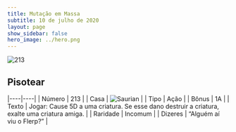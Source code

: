 ```yaml
---
title: Mutação em Massa
subtitle: 10 de julho de 2020
layout: page
show_sidebar: false
hero_image: ../hero.png
---
```


![213](https://cdn.keyforgegame.com/media/card_front/pt/479_213_GVW7V3W95CRG_pt.png)

## Pisotear

|----|----|
| Número | 213 |
| Casa | ![Saurian](https://archonarcana.com/images/thumb/9/9e/Saurian_P.png/22px-Saurian_P.png "Sauro") |
| Tipo | Ação |
| Bônus | 1A |
| Texto | Jogar: Cause 5D a uma criatura.  Se esse dano destruir a criatura, exalte uma criatura amiga. |
| Raridade | Incomum |
| Dizeres | “Alguém aí viu o Flerp?” |
